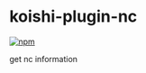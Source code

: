 # koishi-plugin-nc

[![npm](https://img.shields.io/npm/v/koishi-plugin-nc?style=flat-square)](https://www.npmjs.com/package/koishi-plugin-nc)

get nc information
